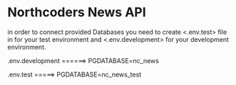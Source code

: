 # Northcoders News API



in order to connect provided Databases you need to create <.env.test> file in for your test environment and <.env.development> for your development environment.


.env.development ======> PGDATABASE=nc_news


.env.test =====> PGDATABASE=nc_news_test

